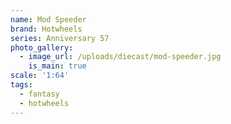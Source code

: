 ```yaml
---
name: Mod Speeder
brand: Hotwheels
series: Anniversary 57
photo_gallery:
  - image_url: /uploads/diecast/mod-speeder.jpg
    is_main: true
scale: '1:64'
tags:
  - fantasy
  - hotwheels
---
```


